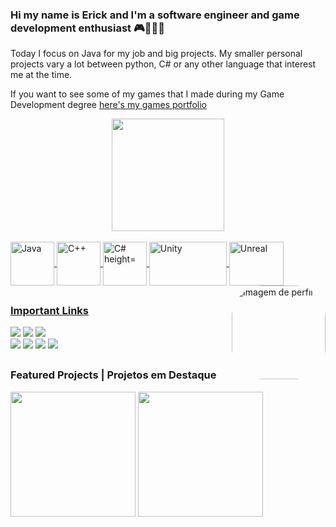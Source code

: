 ### Hi my name is Erick and I'm a software engineer and game development enthusiast 🎮👨🏼‍💻
Today I focus on Java for my job and big projects. My smaller personal projects vary a lot between python, C# or any other language that interest me at the time.

If you want to see some of my games that I made during my Game Development degree [here's my games portfolio](https://erickhasse.itch.io/)

<div align="center">
  <a href="https://linktr.ee/erickhasse">
  <img height="180em" src="https://github-readme-stats.vercel.app/api/top-langs/?username=bolo422&layout=compact&langs_count=7&theme=radical"/>
</div>
<div style="display: inline_block"><br>
  <img align="center" alt="Java" height="70" width="70" src="https://cdn.jsdelivr.net/gh/devicons/devicon/icons/java/java-original.svg">
  <img align="center" alt="C++" height="70" width="70" src="https://cdn.jsdelivr.net/gh/devicons/devicon/icons/cplusplus/cplusplus-original.svg">
  <img align="center" alt="C# height="70" width="70" src="https://cdn.jsdelivr.net/gh/devicons/devicon/icons/csharp/csharp-original.svg">
  <img align="center" alt="Unity" height="70" width="124" src="https://cdn.discordapp.com/attachments/907689420906446908/936497245979828344/Unity-Logo-White.png">
  <img align="center" alt="Unreal" height="70" width="87" src="https://cdn.discordapp.com/attachments/907689420906446908/936497725451677776/ue-logo-stacked-unreal-engine-w-677x545-fac11de0943f.png">
  <img align="right" alt="Imagem de perfil" height="150" style="border-radius:50px;" src="https://cdn.discordapp.com/attachments/907689420906446908/936493245796593694/eu3.png">
</div>
  
  ##
  
  ### Important Links
<div>
  <a href="https://drive.google.com/file/u/1/d/1ZZ7HlUe3w6VOnpRlF6iCZMfOGpFMBOPT/view?usp=sharing" target="_blank"><img src="https://cdn.discordapp.com/attachments/907689420906446908/936514467645243412/curriculo_portugues.png" target="_blank"></a>
  <a href="https://drive.google.com/file/d/1hamK5oXgCevstJmC1QhknaSmgXDNzTAt/view?usp=sharing" target="_blank"><img src="https://cdn.discordapp.com/attachments/907689420906446908/936514467443929108/curriculo_ingles.png" target="_blank"></a>
  <a href="https://erickhasse.itch.io/" target="_blank"><img src="https://cdn.discordapp.com/attachments/907689420906446908/936514467859169280/itchio.png" target="_blank"></a>
</div>
  
<div>
  <a href="https://www.instagram.com/erickhasse" target="_blank"><img src="https://img.shields.io/badge/-Instagram-%23E4405F?style=for-the-badge&logo=instagram&logoColor=white" target="_blank"></a>
 <a href="https://discordapp.com/users/247261012296728587" target="_blank"><img src="https://img.shields.io/badge/Discord-7289DA?style=for-the-badge&logo=discord&logoColor=white" target="_blank"></a> 
  <a href = "mailto:erickhasse99@gmail.com"><img src="https://img.shields.io/badge/-Gmail-%23333?style=for-the-badge&logo=gmail&logoColor=white" target="_blank"></a>
  <a href="https://www.linkedin.com/in/erick-hasse-143b8a199/" target="_blank"><img src="https://img.shields.io/badge/-LinkedIn-%230077B5?style=for-the-badge&logo=linkedin&logoColor=white" target="_blank"></a> 
</div>
   
  ##
  
  ### Featured Projects | Projetos em Destaque
  <div>
       <a href="https://erickhasse.itch.io/space-survivor" target="_blank"><img src="https://img.itch.zone/aW1nLzEwNzI2NDk2LnBuZw==/315x250%23c/jHJlxs.png" width="200" target="_blank"></a>
     <a href="https://raulmdrs.itch.io/coracao-de-ferro" target="_blank"><img src="https://cdn.discordapp.com/attachments/907689420906446908/936511696883843102/coracaodeferro.png" width="200" target="_blank"></a>
  </div>
